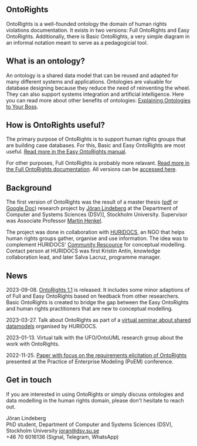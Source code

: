 ## OntoRights
OntoRights is a well-founded ontology the domain of human rights violations documentation. It exists in two versions: Full OntoRights and Easy OntoRights. Additionally, there is Basic OntoRights, a very simple diagram in an informal notation meant to serve as a pedagogicial tool.

## What is an ontology?
An ontology is a shared data model that can be reused and adapted for many different systems and applications. Ontologies are valuable for database designing because they reduce the need of reinventing the wheel. They can also support systems integration and artificial intelligence. Here you can read more about other benefits of ontologies: [Explaining Ontologies to Your Boss](https://ontology-explained.com/2020/explain-boss/).

## How is OntoRights useful?
The primary purpose of OntoRights is to support human rights groups that are building case databases. For this, Basic and Easy OntoRights are most useful. [Read more in the Easy OntoRights manual](easy-ontorights-documentation-v1_1.md). 

For other purposes, Full OntoRights is probably more relavant. [Read more in the Full OntoRights documentation](full-ontorights-documentation.md). All versions can be [accessed here](ontorights-access.md).

## Background
The first version of OntoRights was the result of a master thesis ([pdf](files/Lindeberg_2022_Ontology_Design_Master_Thesis.pdf) or [Google Doc](https://docs.google.com/document/d/1JL03YWWXHXQJ5mIXPPwEcz7l_mkSwAsA4XO4uh1uba0/edit?usp=sharing)) research project by [Jöran Lindeberg](https://se.linkedin.com/in/joran-lindeberg) at the Department of Computer and Systems Sciences (DSV)], Stockholm University. Supervisor was Associate Professor [Martin Henkel](https://www.su.se/english/profiles/mhenk-1.182179).

The project was done in collaboration with [HURIDOCS](https://huridocs.org/), an NGO that helps human rights groups gather, organise and use information. The idea was to complement HURIDOCS' [Community Rescource](https://huridocs.org/community-resources/designing-your-conceptual-data-model/) for conceptual modelling. Contact person at HURIDOCS was first Kristin Antin, knowledge collaboration lead, and later Salva Lacruz, programme manager.

## News

2023-09-08. [OntoRights 1.1](ontorights-access.md) is released. It includes some minor adaptions of of Full and Easy OntoRights based on feedback from other researchers. Basic OntoRights is created to bridge the gap between the Easy OntoRights and human rights practitioners that are new to conceptual modelling.   

2023-03-27. Talk about OntoRights as part of a [virtual seminar about shared datamodels](https://youtu.be/p9GOMkiy3c0?feature=shared) organised by HURIDOCS.

2023-01-13. Virtual talk with the UFO/OntoUML research group about the work with OntoRights. 

2022-11-25. [Paper with focus on the requirements elicitation of OntoRights](https://www.researchgate.net/publication/365439095_Designing_an_Ontology_for_Human_Rights_Violations_Documentation_Through_Practitioner_Input_and_Information_Infrastructure_Theory) presented at the Practice of Enterprise Modeling (PoEM) conference. 

## Get in touch
If you are interested in using OntoRights or simply discuss ontologies and data modelling in the human rights domain, please don't hesitate to reach out.

Jöran Lindeberg  
PhD student, Department of Computer and Systems Sciences (DSV), Stockholm University
joran@dsv.su.se  
+46 70 6016136 (Signal, Telegram, WhatsApp)
